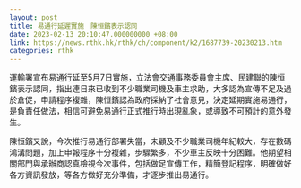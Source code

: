 ```yaml
---
layout: post
title: 易通行延遲實施　陳恒鑌表示認同
date: 2023-02-13 20:10:47.000000000 +08:00
link: https://news.rthk.hk/rthk/ch/component/k2/1687739-20230213.htm
categories: rthk
---
```


運輸署宣布易通行延至5月7日實施，立法會交通事務委員會主席、民建聯的陳恒鑌表示認同，指出連日來已收到不少職業司機及車主求助，大多認為宣傳不足及過於倉促，申請程序複雜，陳恒鑌認為政府採納了社會意見，決定延期實施易通行，是負責任做法，相信可避免易通行正式推行時出現亂象，或導致不可預計的意外發生。

陳恒鑌又說，今次推行易通行部署失當，未顧及不少職業司機年紀較大，存在數碼鴻溝問題，加上申報程序十分複雜，步驟繁多，不少車主反映十分困難。他期望相關部門與承辦商認真檢視今次事件，包括做足宣傳工作，精簡登記程序，明確做好各方資訊發放，等各方做好充分準備，才逐步推出易通行。
